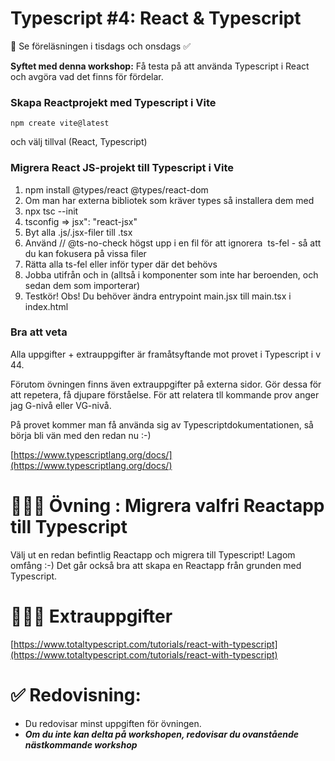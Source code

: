 
# Typescript #4: React & Typescript
👋 Se föreläsningen i tisdags och onsdags ✅ 

**Syftet med denna workshop:** Få testa på att använda Typescript i React och avgöra vad det finns för fördelar.


### Skapa Reactprojekt med Typescript i Vite

```
npm create vite@latest
```
och välj tillval (React, Typescript)

### Migrera React JS-projekt till Typescript i Vite

1. npm install @types/react @types/react-dom
1. Om man har externa bibliotek som kräver types så installera dem med
1. npx tsc --init
1. tsconfig => jsx": "react-jsx"
1. Byt alla .js/.jsx-filer till .tsx
1. Använd // @ts-no-check högst upp i en fil för att ignorera  ts-fel - så att du kan fokusera på vissa filer
1. Rätta alla ts-fel eller inför typer där det behövs
1. Jobba utifrån och in (alltså i komponenter som inte har beroenden, och sedan dem som importerar)
1. Testkör! Obs! Du behöver ändra entrypoint main.jsx till main.tsx i index.html


### Bra att veta

Alla uppgifter + extrauppgifter är framåtsyftande mot provet i Typescript i v 44.

Förutom övningen finns även extrauppgifter på externa sidor. Gör dessa för att repetera, få djupare förståelse. För att relatera tll kommande prov anger jag G-nivå eller VG-nivå.

På provet kommer man få använda sig av Typescriptdokumentationen, så börja bli vän med den redan nu :-)

[https://www.typescriptlang.org/docs/](https://www.typescriptlang.org/docs/)

# 👩🏽‍💻 Övning : Migrera valfri Reactapp till Typescript


Välj ut en redan befintlig Reactapp och migrera till Typescript! Lagom omfång :-)
Det går också bra att skapa en Reactapp från grunden med Typescript.


# 🏃🏽‍♂️ Extrauppgifter

[https://www.totaltypescript.com/tutorials/react-with-typescript](https://www.totaltypescript.com/tutorials/react-with-typescript)




# ✅ Redovisning:
* Du redovisar minst uppgiften för övningen. 
* ***Om du inte kan delta på workshopen, redovisar du ovanstående nästkommande workshop***







